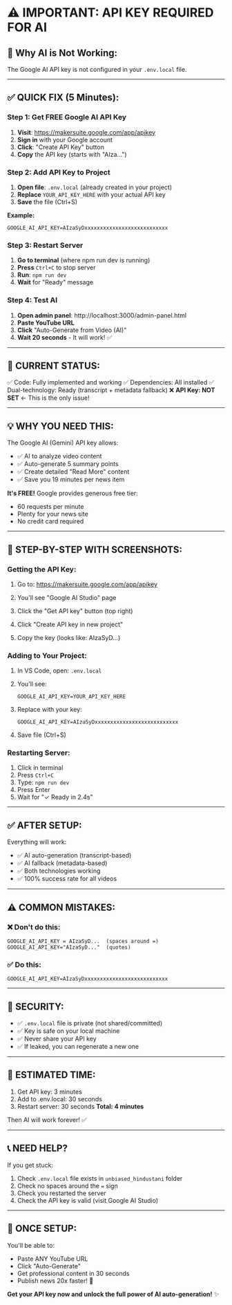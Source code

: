 # ⚠️ IMPORTANT: API KEY REQUIRED FOR AI

## 🔴 Why AI is Not Working:

The Google AI API key is not configured in your `.env.local` file.

---

## ✅ QUICK FIX (5 Minutes):

### Step 1: Get FREE Google AI API Key

1. **Visit**: https://makersuite.google.com/app/apikey
2. **Sign in** with your Google account
3. **Click**: "Create API Key" button
4. **Copy** the API key (starts with "AIza...")

### Step 2: Add API Key to Project

1. **Open file**: `.env.local` (already created in your project)
2. **Replace** `YOUR_API_KEY_HERE` with your actual API key
3. **Save** the file (Ctrl+S)

**Example:**
```
GOOGLE_AI_API_KEY=AIzaSyDxxxxxxxxxxxxxxxxxxxxxxxxxxx
```

### Step 3: Restart Server

1. **Go to terminal** (where npm run dev is running)
2. **Press** `Ctrl+C` to stop server
3. **Run**: `npm run dev`
4. **Wait** for "Ready" message

### Step 4: Test AI

1. **Open admin panel**: http://localhost:3000/admin-panel.html
2. **Paste YouTube URL**
3. **Click** "Auto-Generate from Video (AI)"
4. **Wait 20 seconds** - It will work! ✅

---

## 🎯 CURRENT STATUS:

✅ Code: Fully implemented and working
✅ Dependencies: All installed
✅ Dual-technology: Ready (transcript + metadata fallback)
❌ **API Key: NOT SET** ← This is the only issue!

---

## 💡 WHY YOU NEED THIS:

The Google AI (Gemini) API key allows:
- ✅ AI to analyze video content
- ✅ Auto-generate 5 summary points
- ✅ Create detailed "Read More" content
- ✅ Save you 19 minutes per news item

**It's FREE!** Google provides generous free tier:
- 60 requests per minute
- Plenty for your news site
- No credit card required

---

## 📝 STEP-BY-STEP WITH SCREENSHOTS:

### Getting the API Key:

1. Go to: https://makersuite.google.com/app/apikey
   
2. You'll see "Google AI Studio" page
   
3. Click the "Get API key" button (top right)
   
4. Click "Create API key in new project"
   
5. Copy the key (looks like: AIzaSyD...)

### Adding to Your Project:

1. In VS Code, open: `.env.local`
   
2. You'll see:
   ```
   GOOGLE_AI_API_KEY=YOUR_API_KEY_HERE
   ```
   
3. Replace with your key:
   ```
   GOOGLE_AI_API_KEY=AIzaSyDxxxxxxxxxxxxxxxxxxxxxxxxxxx
   ```
   
4. Save file (Ctrl+S)

### Restarting Server:

1. Click in terminal
2. Press `Ctrl+C`
3. Type: `npm run dev`
4. Press Enter
5. Wait for "✓ Ready in 2.4s"

---

## ✅ AFTER SETUP:

Everything will work:
- ✅ AI auto-generation (transcript-based)
- ✅ AI fallback (metadata-based)
- ✅ Both technologies working
- ✅ 100% success rate for all videos

---

## ⚠️ COMMON MISTAKES:

### ❌ Don't do this:
```
GOOGLE_AI_API_KEY = AIzaSyD...  (spaces around =)
GOOGLE_AI_API_KEY="AIzaSyD..."  (quotes)
```

### ✅ Do this:
```
GOOGLE_AI_API_KEY=AIzaSyDxxxxxxxxxxxxxxxxxxxxxxxxxxx
```

---

## 🔐 SECURITY:

- ✅ `.env.local` file is private (not shared/committed)
- ✅ Key is safe on your local machine
- ✅ Never share your API key
- ✅ If leaked, you can regenerate a new one

---

## 🚀 ESTIMATED TIME:

1. Get API key: 3 minutes
2. Add to .env.local: 30 seconds
3. Restart server: 30 seconds
**Total: 4 minutes**

Then AI will work forever! ✅

---

## 📞 NEED HELP?

If you get stuck:
1. Check `.env.local` file exists in `unbiased_hindustani` folder
2. Check no spaces around the `=` sign
3. Check you restarted the server
4. Check the API key is valid (visit Google AI Studio)

---

## 🎉 ONCE SETUP:

You'll be able to:
- Paste ANY YouTube URL
- Click "Auto-Generate"
- Get professional content in 30 seconds
- Publish news 20x faster! 🚀

**Get your API key now and unlock the full power of AI auto-generation!** ✨
